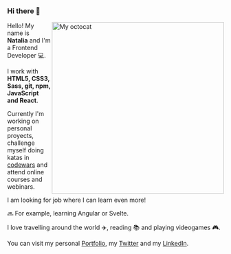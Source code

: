 ### Hi there 👋

<img src="/nataliamateo/nataliamateo/blob/master/myoctocatS.jpg" alt="My octocat" title="My Octocat" align="right" width="400px"/>

Hello! My name is **Natalia** and I'm a Frontend Developer :computer:.

I work with **HTML5, CSS3, Sass, git, npm, JavaScript and React**.

Currently I'm working on personal proyects, challenge myself doing katas in [codewars](https://www.codewars.com) and attend online courses and webinars.

I am looking for job where I can learn even more!

:soon: For example, learning Angular or Svelte.

I love travelling around the world :airplane:, reading :books: and playing videogames :video_game:.
 
You can visit my personal [Portfolio](https://nataliamateo.netlify.app/#/), my [Twitter](https://twitter.com/natitey) and my [LinkedIn](https://www.linkedin.com/in/nataliamateomenendez/).
